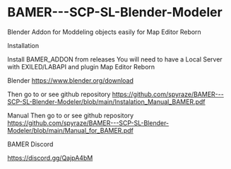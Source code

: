 # BAMER---SCP-SL-Blender-Modeler
Blender Addon for Moddeling objects easily for Map Editor Reborn


Installation

Install BAMER_ADDON from releases
You will need to have a Local Server with EXILED/LABAPI and plugin Map Editor Reborn

Blender
      https://www.blender.org/download

      
Then go to or see github repository
https://github.com/spyraze/BAMER---SCP-SL-Blender-Modeler/blob/main/Instalation_Manual_BAMER.pdf

Manual
Then go to or see github repository
https://github.com/spyraze/BAMER---SCP-SL-Blender-Modeler/blob/main/Manual_for_BAMER.pdf

BAMER Discord

https://discord.gg/QajpA4bM
